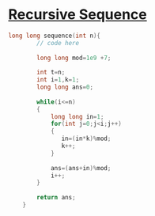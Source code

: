 <h1><a href="https://www.geeksforgeeks.org/problems/recursive-sequence1611/1" target="_blank">Recursive Sequence</a></h1>

```cpp
long long sequence(int n){
        // code here
        
        long long mod=1e9 +7;
        
        int t=n;
        int i=1,k=1;
        long long ans=0;
        
        while(i<=n)
        {
            long long in=1;
            for(int j=0;j<i;j++)
            {
               in=(in*k)%mod;
               k++;
            }
            
            ans=(ans+in)%mod;
            i++;
        }
        
        return ans;
    }
```